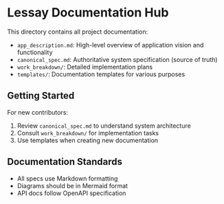 # Lessay Documentation Hub

This directory contains all project documentation:

- `app_description.md`: High-level overview of application vision and functionality
- `canonical_spec.md`: Authoritative system specification (source of truth)
- `work_breakdown/`: Detailed implementation plans
- `templates/`: Documentation templates for various purposes

## Getting Started
For new contributors:
1. Review `canonical_spec.md` to understand system architecture
2. Consult `work_breakdown/` for implementation tasks
3. Use templates when creating new documentation

## Documentation Standards
- All specs use Markdown formatting
- Diagrams should be in Mermaid format
- API docs follow OpenAPI specification